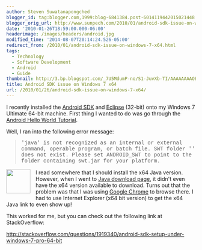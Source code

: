```yaml
---
author: Steven Suwatanapongched
blogger_id: tag:blogger.com,1999:blog-6841384.post-6014119442015021448
blogger_orig_url: http://www.sunpech.com/2010/01/android-sdk-issue-on-windows-7-x64.html
date: '2010-01-26T18:59:00.000-06:00'
headerimage: /images/headers/android.jpg
modified_time: '2014-08-07T20:14:24.526-05:00'
redirect_from: /2010/01/android-sdk-issue-on-windows-7-x64.html
tags:
  - Technology
  - Software Development
  - Android
  - Guide
thumbnail: http://3.bp.blogspot.com/_7U5MdumP-no/S1-JuvXb-TI/AAAAAAAAOEc/-7CpDZMLDBA/s600/Android_error_message_64bit.jpg
title: Android SDK issue on Windows 7 x64
url: /2010/01/26/android-sdk-issue-on-windows-7-x64/
---
```



I recently installed the <a href="http://developer.android.com/sdk/">Android SDK</a> and <a href="http://www.eclipse.org/downloads/">Eclipse</a> (32-bit) onto my Windows 7 Ultimate 64-bit machine.  First thing I wanted to do was go through the <a href="http://developer.android.com/guide/tutorials/hello-world.html">Android Hello World Tutorial</a>.

Well, I ran into the following error message:

<blockquote><span style="font-family: 'Courier New', Courier, monospace;">'java' is not recognized as an internal or external command, operable program, or batch file.  SWT folder '' does not exist.  Please set ANDROID_SWT to point to the folder containing swt.jar for your platform.</span></blockquote><a href="http://3.bp.blogspot.com/_7U5MdumP-no/S1-JuvXb-TI/AAAAAAAAOEc/-7CpDZMLDBA/s600-h/Android_error_message_64bit.jpg" alt=""  style="clear: left; display: inline !important; float: left; margin-bottom: 1em; margin-right: 1em;"><img   border="0" height="64" src="http://3.bp.blogspot.com/_7U5MdumP-no/S1-JuvXb-TI/AAAAAAAAOEc/-7CpDZMLDBA/s640/Android_error_message_64bit.jpg" alt=""  /></a>


I read somewhere that I should install the x64 Java version.  However, when I went to <a href="http://www.java.com/en/download/manual.jsp">Java download page</a>, it didn't even have the x64 version available to download.  Turns out that the problem was that I was using <a href="http://www.google.com/chrome">Google Chrome</a> to browse there.  I had to use Internet Explorer (x64 bit version) to get the x64 Java link to even show up!

This worked for me, but you can check out the following link at StackOverflow:

<a href="http://stackoverflow.com/questions/1919340/android-sdk-setup-under-windows-7-pro-64-bit">http://stackoverflow.com/questions/1919340/android-sdk-setup-under-windows-7-pro-64-bit</a>